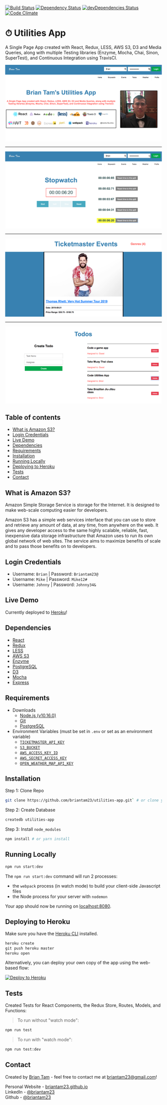 [![Build Status](https://travis-ci.org/briantam23/utilities-app.svg?branch=master)](https://travis-ci.org/briantam23/utilities-app)
[![Dependency Status](https://david-dm.org/briantam23/utilities-app.svg)](https://david-dm.org/briantam23/utilities-app)
[![devDependencies Status](https://david-dm.org/briantam23/utilities-app/dev-status.svg)](https://david-dm.org/briantam23/utilities-app?type=dev)
[![Code Climate](https://codeclimate.com/github/briantam23/utilities-app/badges/gpa.svg)](https://codeclimate.com/github/briantam23/utilities-app/)

# ⏱ Utilities App

A Single Page App created with React, Redux, LESS, AWS S3, D3 and Media Queries, along with multiple Testing libraries (Enzyme, Mocha, Chai, Sinon, SuperTest), and Continuous Integration using TravisCI.

![Home page screenshot](./public/img/screenshots/homepage_screen.png) <hr/>
![Stopwatch page screenshot](./public/img/screenshots/stopwatch_screen.png) <hr/>
![Events page screenshot](./public/img/screenshots/events_screen.png) <hr/>
![Todos page screenshot](./public/img/screenshots/todos_screen.png)

## Table of contents
* [What is Amazon S3?](#what-is-amazon-s3?)
* [Login Credentials](#login-credentials)
* [Live Demo](#live-demo)
* [Dependencies](#dependencies)
* [Requirements](#requirements)
* [Installation](#installation)
* [Running Locally](#running-locally)
* [Deploying to Heroku](#deploying-to-heroku)
* [Tests](#tests)
* [Contact](#contact)

## What is Amazon S3?
Amazon Simple Storage Service is storage for the Internet. It is designed to make web-scale computing easier for developers.

Amazon S3 has a simple web services interface that you can use to store and retrieve any amount of data, at any time, from anywhere on the web. It gives any developer access to the same highly scalable, reliable, fast, inexpensive data storage infrastructure that Amazon uses to run its own global network of web sites. The service aims to maximize benefits of scale and to pass those benefits on to developers.

## Login Credentials

* Username: `Brian`  | Password: `Briantam23@`
* Username: `Mike`   | Password: `Mike12#`
* Username: `Johnny` | Password: `Johnny34&` 

## Live Demo

Currently deployed to [Heroku](https://btam-utilities-app.herokuapp.com)!

## Dependencies

* [React](https://reactjs.org)
* [Redux](https://redux.js.org)
* [LESS](http://lesscss.org)
* [AWS S3](https://aws.amazon.com/s3)
* [Enzyme](https://airbnb.io/enzyme)
* [PostgreSQL](https://www.postgresql.org)
* [D3](https://d3js.org)
* [Mocha](https://mochajs.org)
* [Express](https://expressjs.com)

## Requirements

* Downloads
    * [Node.js (v10.16.0)](https://nodejs.org/en/)
    * [Git](https://git-scm.com/downloads)
    * [PostgreSQL](https://www.postgresql.org/download/)
* Environment Variables (must be set in `.env` or set as an environment variable)
    * [`TICKETMASTER_API_KEY`](https://developer.ticketmaster.com/products-and-docs/apis/getting-started/)
    * [`S3_BUCKET`](https://docs.aws.amazon.com/AmazonS3/latest/dev/UsingBucket.html)
    * [`AWS_ACCESS_KEY_ID`](https://aws.amazon.com/premiumsupport/knowledge-center/create-access-key/)
    * [`AWS_SECRET_ACCESS_KEY`](https://aws.amazon.com/blogs/security/wheres-my-secret-access-key/)
    * [`OPEN_WEATHER_MAP_API_KEY`](https://openweathermap.org/appid)

## Installation

Step 1: Clone Repo
```sh
git clone https://github.com/briantam23/utilities-app.git` # or clone your own fork
```

Step 2: Create Database
```sh
createdb utilities-app
```

Step 3: Install `node_modules`
```sh
npm install # or yarn install
```

## Running Locally

```sh
npm run start:dev
```

The `npm run start:dev` command will run 2 processes:
* the `webpack` process (in watch mode) to build your client-side Javascript files
* the Node process for your server with `nodemon`

Your app should now be running on [localhost:8080](http://localhost:8080).

## Deploying to Heroku

Make sure you have the [Heroku CLI](https://devcenter.heroku.com/articles/heroku-cli) installed.

```
heroku create
git push heroku master
heroku open
```

Alternatively, you can deploy your own copy of the app using the web-based flow:

[![Deploy to Heroku](https://www.herokucdn.com/deploy/button.png)](https://heroku.com/deploy)

## Tests

Created Tests for React Components, the Redux Store, Routes, Models, and Functions:

> To run without "watch mode": 
```sh
npm run test
``` 

> To run with "watch mode":
```sh
npm run test:dev
```

## Contact
Created by [Brian Tam](http://briantam23.github.io) - feel free to contact me at [briantam23@gmail.com](mailto:briantam23@gmail.com)!

Personal Website - [briantam23.github.io](http://briantam23.github.io) <br/>
LinkedIn - [@briantam23](https://linkedin.com/in/briantam23/) <br/>
Github - [@briantam23](https://github.com/briantam23)